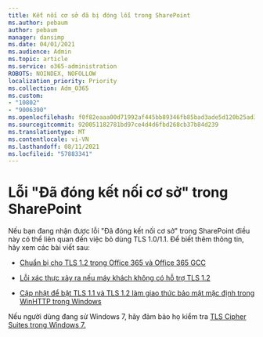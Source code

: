 ```yaml
---
title: Kết nối cơ sở đã bị đóng lỗi trong SharePoint
ms.author: pebaum
author: pebaum
manager: dansimp
ms.date: 04/01/2021
ms.audience: Admin
ms.topic: article
ms.service: o365-administration
ROBOTS: NOINDEX, NOFOLLOW
localization_priority: Priority
ms.collection: Adm_O365
ms.custom:
- "10802"
- "9006390"
ms.openlocfilehash: f0f82eaaa00d71992af445bb89346fb85bad3ade5d120b25ad3a6ea4f9674893
ms.sourcegitcommit: 920051182781bd97ce4d4d6fbd268cb37b84d239
ms.translationtype: MT
ms.contentlocale: vi-VN
ms.lasthandoff: 08/11/2021
ms.locfileid: "57883341"
---
```

# <a name="the-underlying-connection-was-closed-error-in-sharepoint"></a>Lỗi "Đã đóng kết nối cơ sở" trong SharePoint

Nếu bạn đang nhận được lỗi "Đã đóng kết nối cơ sở" trong SharePoint điều này có thể liên quan đến việc bỏ dùng TLS 1.0/1.1. Để biết thêm thông tin, hãy xem các bài viết sau:

- [Chuẩn bị cho TLS 1.2 trong Office 365 và Office 365 GCC](https://docs.microsoft.com/microsoft-365/compliance/prepare-tls-1.2-in-office-365)

- [Lỗi xác thực xảy ra nếu máy khách không có hỗ trợ TLS 1.2](https://review.docs.microsoft.com/sharepoint/troubleshoot/administration/authentication-errors-tls12-support)

- [Cập nhật để bật TLS 1.1 và TLS 1.2 làm giao thức bảo mật mặc định trong WinHTTP trong Windows](https://support.microsoft.com/topic/update-to-enable-tls-1-1-and-tls-1-2-as-default-secure-protocols-in-winhttp-in-windows-c4bd73d2-31d7-761e-0178-11268bb10392)

Nếu người dùng đang sử Windows 7, hãy đảm bảo họ kiểm tra [TLS Cipher Suites trong Windows 7.](https://docs.microsoft.com/windows/win32/secauthn/tls-cipher-suites-in-windows-7)